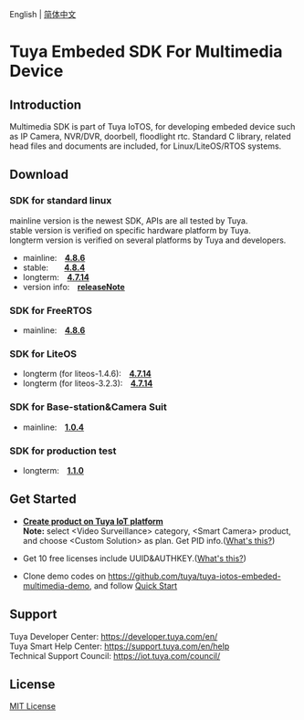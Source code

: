 English | [简体中文](./README_zh-CN.md)

# Tuya Embeded SDK For Multimedia Device

## Introduction
Multimedia SDK is part of Tuya IoTOS, for developing embeded device such as IP Camera, NVR/DVR, doorbell, floodlight rtc. Standard C library, related head files and documents are included, for Linux/LiteOS/RTOS systems.

## Download

### SDK for standard linux 
mainline version is the newest SDK, APIs are all tested by Tuya.<br>
stable version is verified on specific hardware platform by Tuya.<br>
longterm version is verified on several platforms by Tuya and developers.

* mainline:&emsp;**[4.8.6](./dowload_list_linux_4.8.6.md)**
* stable:&emsp;&emsp;**[4.8.4](./dowload_list_linux_4.8.4.md)**
* longterm:&emsp;**[4.7.14](./dowload_list_linux_4.7.14.md)**
* version info:&emsp;**[releaseNote](./release_note.md)**

### SDK for FreeRTOS
* mainline:&emsp;**[4.8.6](./dowload_list_4.8.6.md)**

### SDK for LiteOS
* longterm (for liteos-1.4.6):&emsp;**[4.7.14](https://github.com/TuyaInc/TUYA_IPC_SDK/tree/master/Stable/liteos-1.4.6)**
* longterm (for liteos-3.2.3):&emsp;**[4.7.14](https://github.com/TuyaInc/TUYA_IPC_SDK/tree/master/Stable/liteos-3.2.3)**
### SDK for Base-station&Camera Suit
* mainline:&emsp;**[1.0.4](./download_list_kit.md)**

### SDK for production test
* longterm:&emsp;**[1.1.0](./dowload_list_4.7.14.md)**

## Get Started

* **[Create product on Tuya IoT platform](https://developer.tuya.com/en/docs/iot/configure-in-platform/create-product/create-product?id=K914jp1ijtsfe)** <br>
**Note:** select \<Video Surveillance\> category, \<Smart Camera\> product, and choose \<Custom Solution\> as plan. Get PID info.([What's this?](https://github.com/tuya/tuya-iotos-embeded-sdk-multimedia/wiki/What-is#what-is-pid))

* Get 10 free licenses include UUID&AUTHKEY.([What's this?](https://github.com/tuya/tuya-iotos-embeded-sdk-multimedia/wiki/What-is#what-is-uuid--authkey))

* Clone demo codes on https://github.com/tuya/tuya-iotos-embeded-multimedia-demo, and follow [Quick Start](https://github.com/tuya/tuya-iotos-embeded-multimedia-demo#get-started)


## Support

Tuya Developer Center: https://developer.tuya.com/en/ <br>
Tuya Smart Help Center: https://support.tuya.com/en/help <br>
Technical Support Council: https://iot.tuya.com/council/ 

## License
[MIT License](./LICENSE)